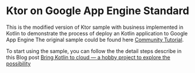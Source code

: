 # Ktor on Google App Engine Standard
This is the modified version of Ktor sample with business implemented in Kotlin to demonstrate the process of deploy an Kotlin application 
to Google App Engine
The original sample could be found here [Community Tutorial][tutorial].

To start using the sample, you can follow the the detail steps describe in this Blog post [Bring Kotlin to cloud — a hobby project to explore the possibility][blog]


[tutorial]: https://cloud.google.com/community/tutorials/kotlin-ktor-app-engine-java8

[blog]: [https://medium.com/@toantran/bring-kotlin-to-cloud-a-hobby-project-to-explore-the-possibility-part-2-7e96abc6d75f]